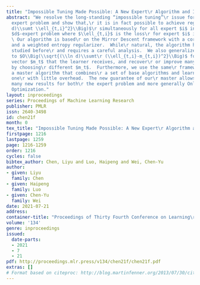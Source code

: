 ```yaml
---
title: "Impossible Tuning Made Possible: A New Expert\r Algorithm and Its Applications"
abstract: "We resolve the long-standing “impossible tuning”\r issue for the classic
  expert problem and show that,\r it is in fact possible to achieve regret\r $O\\Big(\\sqrt{(\\ln
  d)\\sumt \\ell_{t,i}^2}\\Big)$\r simultaneously for all expert $i$ in a $T$-round\r
  $d$-expert problem where $\\ell_{t,i}$ is the loss\r for expert $i$ in round $t$.
  \ Our algorithm is based\r on the Mirror Descent framework with a correction\r term
  and a weighted entropy regularizer.  While\r natural, the algorithm has not been
  studied before\r and requires a careful analysis.  We also generalize\r the bound
  to $O\\Big(\\sqrt{(\\ln d)\\sumt\r (\\ell_{t,i}-m_{t,i})^2}\\Big)$ for any prediction\r
  vector $m_t$ that the learner receives, and recover\r or improve many existing results
  by choosing\r different $m_t$.  Furthermore, we use the same\r framework to create
  a master algorithm that combines\r a set of base algorithms and learns the best
  one\r with little overhead.  The new guarantee of our\r master allows us to derive
  many new results for both\r the expert problem and more generally Online Linear\r
  Optimization."
layout: inproceedings
series: Proceedings of Machine Learning Research
publisher: PMLR
issn: 2640-3498
id: chen21f
month: 0
tex_title: "Impossible Tuning Made Possible: A New Expert\r Algorithm and Its Applications"
firstpage: 1216
lastpage: 1259
page: 1216-1259
order: 1216
cycles: false
bibtex_author: Chen, Liyu and Luo, Haipeng and Wei, Chen-Yu
author:
- given: Liyu
  family: Chen
- given: Haipeng
  family: Luo
- given: Chen-Yu
  family: Wei
date: 2021-07-21
address:
container-title: "Proceedings of Thirty Fourth Conference on Learning\r Theory"
volume: '134'
genre: inproceedings
issued:
  date-parts:
  - 2021
  - 7
  - 21
pdf: http://proceedings.mlr.press/v134/chen21f/chen21f.pdf
extras: []
# Format based on citeproc: http://blog.martinfenner.org/2013/07/30/citeproc-yaml-for-bibliographies/
---
```

